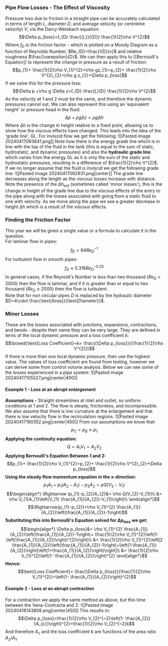 ### Pipe Flow Losses - The Effect of Viscosity
Pressure loss due to friction in a straight pipe can be accurately calculated in terms of length $L$, diameter $D$, and average velocity (or centreline velocity) $V$, via the Darcy-Weisbach equation:
$$\Delta p_{loss}=f_{D} \frac{{L}}{{D}} \frac{1}{2}\rho V^{2}$$
Where $f_{D}$ is the friction factor - which is plotted on a Moody Diagram as a function of Reynolds Number, $Re_{D}=\frac{VD}{v}$ and relative roughness $\frac{\varepsilon}{D}$.
We can then apply this to [[Bernoulli's Equation]] to represent the change in pressure as a result of friction:
$$p_{1}+ \frac{1}{2}\rho V_{1}^{2}+\rho gz_{1}=p_{2}+ \frac{1}{2}\rho V^{2}_{2}+\rho g z_{2}+\Delta p_{loss}$$
If we solve this for the pressure loss:
$$\Delta p +\rho g \Delta z=f_{D} \frac{L}{D} \frac{1}{2}\rho V^{2}$$
As the velocity at 1 and 2 must be the same, and therefore the dynamic pressures cancel out.
We can also represent this using an 'equivalent height' or pressure head in the fluid:
$$\Delta p+\rho g\Delta z=\rho g \Delta h$$
Where $\Delta h$ is the change in height relative to a fixed point, allowing us to show how the viscous effects have changed.
This leads into the idea of the 'grade line', GL.
For inviscid flow we get the following:
![[Pasted image 20240417093641.png]]
Note how there is the energy grade line which is in line with the top of the fluid in the tank (this is equal to the sum of static, hydrostatic, and dynamic pressures) and also the **hydraulic grade line** which varies from the energy GL as it is only the sum of the static and hydrostatic pressures, resulting in a difference of $\frac{1}{2}\rho V^{2}$.
\
If we no longer assume that the fluid is inviscid we get the following grade line:
![[Pasted image 20240417092931.png|center]]
The grade line decreases along the length as the viscous losses increase with distance.
Note the presence of the $\Delta h_{ent}$ (sometimes called 'minor losses'), this is the change in height of the grade line due to the viscous effects of the entry to the pipe along with the losses associated with going from a static fluid to one with velocity.
As we move along the pipe we see a greater decrease in height $\Delta h$ which is a result of the viscous effects. 
### Finding the Friction Factor
This year we will be given a single value or a formula to calculate it in the question.
\
For laminar flow in pipes:
$$f_{D}=64 Re_{D}^{-1}$$
For turbulent flow in smooth pipes:
$$f_{D}\approx0.316 Re_{D}^{-0.25}$$
In general cases, if the Reynold's Number is less than two thousand ($Re_{D}<2000$) then the flow is laminar, and if it is greater than or equal to two thousand ($Re_{D}\ge 2000$) then the flow is turbulent.
\
Note that for non circular pipes $D$ is replaced by the hydraulic diameter $D=4\cdot \frac{\text{Area}}{\text{Diameter}}$.
### Minor Losses
These are the losses associated with junctions, expansions, contractions, and bends - despite their name they can be very large.
They are defined in terns of the local dynamic pressure and a loss coefficient $k$:
$$\boxed{\text{Loss Coefficient}=k=  \frac{{\Delta p_{loss}}}{\frac{1}{2}\rho V^{2}}}$$
If there is more than one local dynamic pressure, then use the highest value.
The values of loss coefficient are found from testing, however we can derive some from control volume analysis.
Below we can see some of the losses experienced in a pipe system:
![[Pasted image 20240417105527.png|center|400]]
#### Example 1 - Loss at an abrupt enlargement
**Assumptions -** Straight streamlines at inlet and outlet, so uniform conditions at 1 and 2. The flow is steady, frictionless, and incompressible. We also assume that there is low curvature at the enlargement and that there is low velocity flow in the recirculation regions.
![[Pasted image 20240417190352.png|center|450]]
From our assumptions we know that:
$$p_{C}=p_{B}\approx p_{1}$$
**Applying the continuity equation:**
$$Q=A_{1}V_{1}=A_{2}V_{2}$$
**Applying Bernoulli's Equation Between 1 and 2:**
$$p_{1}+ \frac{1}{2}\rho V_{1}^{2}=p_{2}+ \frac{1}{2}\rho V^{2}_{2}+\Delta p_{loss}$$
**Using the steady flow momentum equation in the x-direction:**
$$p_{1}A_{1}+p_{1}(A_{2}-A_{1})-p_{2}A_{2}=\rho Q(V_{2}-V_{1})$$
$$\begin{align*}
\Rightarrow (p_{1}-p_{2})A_{2}&= \rho Q(V_{2}-V_{1})\\
&= \rho V_{1}A_{1}\left(V_{1} \frac{A_{1}}{A_{2}}-V_{1}\right)\\
\end{align*}$$
$$\Rightarrow(p_{1}-p_{2})=\rho V_{1}^{2} \frac{A_{1}}{A_{2}}\left(\frac{A_{1}}{A_{2}}-1\right)$$
**Substituting this into Bernoulli's Equation solved for $\Delta p_{loss}$ we get:**
$$\begin{align*}
\Delta p_{loss}&= \rho V_{1}^{2} \frac{A_{1}}{A_{2}}\left(\frac{A_{1}}{A_{2}}-1\right)+ \frac{1}{2}\rho V_{1}^{2}\left(1-\left(\frac{A_{1}}{A_{2}}\right)^{2}\right)\\
&= \frac{1}{2}\rho V_{1}^{2}\left[2 \frac{A_{1}}{A_{2}}\left(\frac{A_{1}}{A_{2}}-1\right)+\left(1-\frac{A_{1}}{A_{2}}\right)\left(1+\frac{A_{1}}{A_{2}}\right)\right]\\
&= \frac{1}{2}\rho V_{1}^{2}\left(1- \frac{A_{1}}{A_{2}}\right)^{2}
\end{align*}$$**Hence:**
$$\text{Loss Coefficient}= \frac{\Delta p_{loss}}{\frac{1}{2}\rho V_{1}^{2}}=\left(1- \frac{A_{1}}{A_{2}}\right)^{2}$$


#### Example 2 - Loss at an abrupt contraction
For a contraction we apply the same method as above, but this time between the Vena-Contracta and 2:
![[Pasted image 20240418143808.png|center|450]]
This results in:
$$\Delta p_{loss}=\frac{1}{2}\rho V_{2}^{~2}\left(1- \frac{A_{2}}{A_{c}}\right)^{2}=\frac{1}{2}\rho V_{2}^{~2}k$$
And therefore $A_{c}$ and the loss coefficient $k$ are functions of the area ratio $A_{2}/A_{1}$.